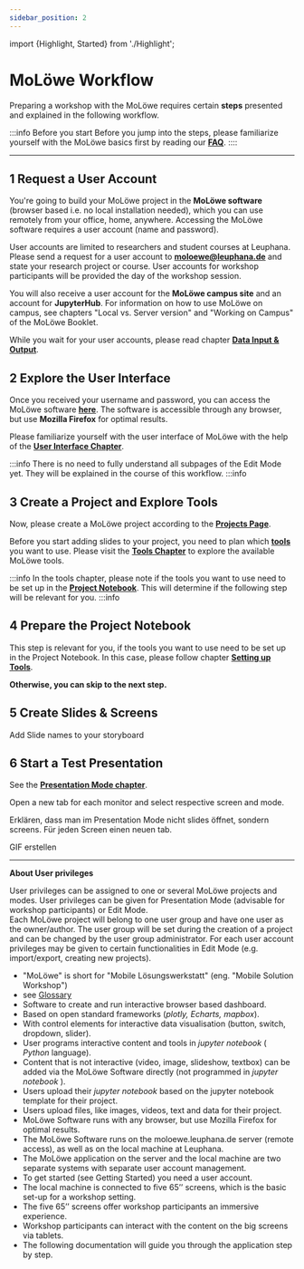 ```yaml
---
sidebar_position: 2
---
```


import {Highlight, Started} from './Highlight';

# MoLöwe Workflow

Preparing a workshop with the MoLöwe requires certain **steps** presented and explained in the following workflow.

:::info Before you start
Before you jump into the steps, please familiarize yourself with the MoLöwe basics first by
reading our <a href="https://moloewe-leuphana.github.io/faq">**FAQ**</a>.
::::

---

## <Highlight> 1 Request a User Account </Highlight>

You're going to build your MoLöwe project in the **MoLöwe software** (browser based i.e. no local installation needed),
which you can use remotely from your office, home, anywhere.
Accessing the MoLöwe software requires a user account (name and password).

User accounts are limited to researchers and student courses at Leuphana.
Please send a request for a user account to **moloewe@leuphana.de** and state your research project or course.
User accounts for workshop participants will be provided the day of the workshop session.

You will also receive a user account for the **MoLöwe campus site** and an account for **JupyterHub**.
For information on how to use MoLöwe on campus, see chapters "Local vs. Server version" and "Working on Campus" of the MoLöwe Booklet.

While you wait for your user accounts, please read chapter [**Data Input & Output**](input_output.md).

## <Highlight> 2 Explore the User Interface </Highlight>

Once you received your username and password, you can access the MoLöwe software [**here**](https://moloewe.leuphana.de/login).
The software is accessible through any browser, but use **Mozilla Firefox** for optimal results.

Please familiarize yourself with the user interface of MoLöwe with the help of the [**User Interface Chapter**](user-interface.md).

:::info
There is no need to fully understand all subpages of the Edit Mode yet. They will be explained in the course of this workflow.
:::info

## <Highlight> 3 Create a Project and Explore Tools</Highlight>

Now, please create a MoLöwe project according to the [**Projects Page**](docs/edit-mode/01_projects.md).

Before you start adding slides to your project, you need to plan which [**tools**](glossary.md#tools) you want to use.
Please visit the [**Tools Chapter**](docs/moloewe-tools/00_overview.md) to explore the available MoLöwe tools.

:::info
In the tools chapter, please note if the tools you want to use need to be set up in the
[**Project Notebook**](glossary.md#project-notebook).
This will determine if the following step will be relevant for you.
:::info

## <Highlight> 4 Prepare the Project Notebook </Highlight>

This step is relevant for you, if the tools you want to use need to be set up in the Project Notebook.
In this case, please follow chapter [**Setting up Tools**](docs/project_notebook/setting_up_tools.md).

**Otherwise, you can skip to the next step.**

## <Highlight> 5 Create Slides & Screens </Highlight>

Add Slide names to your storyboard

## <Highlight> 6 Start a Test Presentation </Highlight>

See the [**Presentation Mode chapter**](docs/edit-mode.md#4-presentation-mode).

Open a new tab for each monitor and select respective screen and mode.

Erklären, dass man im Presentation Mode nicht slides öffnet, sondern screens.
Für jeden Screen einen neuen tab.

GIF erstellen

---

**About User privileges**

User privileges can be assigned to one or several MoLöwe projects and modes. User privileges can be given for Presentation Mode 
(advisable for workshop participants) or Edit Mode.<br />
Each MoLöwe project will belong to one user group and have one user as the owner/author.
The user group will be set during the creation of a project and can be changed by the user group administrator.
For each user account privileges may be given to certain functionalities in Edit Mode (e.g. import/export, creating new projects).
- "MoLöwe" is short for "Mobile Lösungswerkstatt" (eng. "Mobile Solution Workshop")
- see [Glossary](glossary.md)
- Software to create and run interactive browser based dashboard.
- Based on open standard frameworks (_plotly, Echarts, mapbox_).
- With control elements for interactive data visualisation (button, switch, dropdown, slider).
- User programs interactive content and tools in _jupyter notebook_ ( _Python_ language).
- Content that is not interactive (video, image, slideshow, textbox) can be added via the MoLöwe Software directly
(not programmed in  _jupyter notebook_ ).
- Users upload their _jupyter notebook_ based on the jupyter notebook template for their project.
- Users upload files, like images, videos, text and data for their project.
- MoLöwe Software runs with any browser, but use Mozilla Firefox for optimal results.
- The MoLöwe Software runs on the moloewe.leuphana.de server (remote access), as well as on the local machine at Leuphana.
- The MoLöwe application on the server and the local machine are two separate systems with separate user account management.
- To get started (see Getting Started) you need a user account. 
- The local machine is connected to five 65’’ screens, which is the basic set-up for a workshop setting.
- The five 65’’ screens offer workshop participants an immersive experience.
- Workshop participants can interact with the content on the big screens via tablets.
- The following documentation will guide you through the application step by step.
